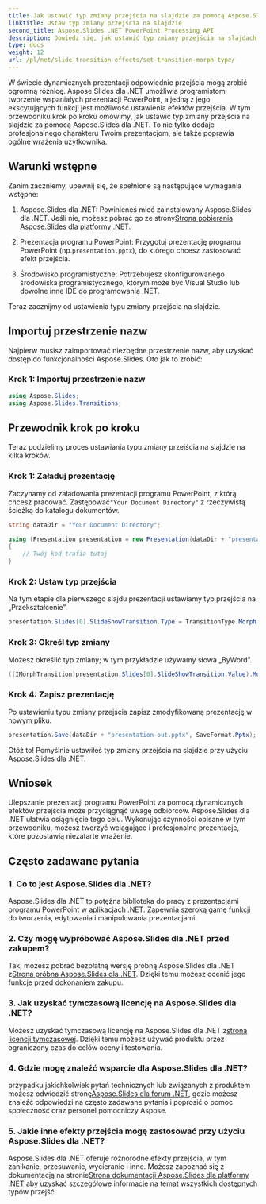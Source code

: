```yaml
---
title: Jak ustawić typ zmiany przejścia na slajdzie za pomocą Aspose.Slides
linktitle: Ustaw typ zmiany przejścia na slajdzie
second_title: Aspose.Slides .NET PowerPoint Processing API
description: Dowiedz się, jak ustawić typ zmiany przejścia na slajdach za pomocą Aspose.Slides dla .NET. Przewodnik krok po kroku z przykładami kodu. Ulepsz swoje prezentacje już teraz!
type: docs
weight: 12
url: /pl/net/slide-transition-effects/set-transition-morph-type/
---
```


W świecie dynamicznych prezentacji odpowiednie przejścia mogą zrobić ogromną różnicę. Aspose.Slides dla .NET umożliwia programistom tworzenie wspaniałych prezentacji PowerPoint, a jedną z jego ekscytujących funkcji jest możliwość ustawienia efektów przejścia. W tym przewodniku krok po kroku omówimy, jak ustawić typ zmiany przejścia na slajdzie za pomocą Aspose.Slides dla .NET. To nie tylko dodaje profesjonalnego charakteru Twoim prezentacjom, ale także poprawia ogólne wrażenia użytkownika.

## Warunki wstępne

Zanim zaczniemy, upewnij się, że spełnione są następujące wymagania wstępne:

1.  Aspose.Slides dla .NET: Powinieneś mieć zainstalowany Aspose.Slides dla .NET. Jeśli nie, możesz pobrać go ze strony[Strona pobierania Aspose.Slides dla platformy .NET](https://releases.aspose.com/slides/net/).

2.  Prezentacja programu PowerPoint: Przygotuj prezentację programu PowerPoint (np.`presentation.pptx`), do którego chcesz zastosować efekt przejścia.

3. Środowisko programistyczne: Potrzebujesz skonfigurowanego środowiska programistycznego, którym może być Visual Studio lub dowolne inne IDE do programowania .NET.

Teraz zacznijmy od ustawienia typu zmiany przejścia na slajdzie.

## Importuj przestrzenie nazw

Najpierw musisz zaimportować niezbędne przestrzenie nazw, aby uzyskać dostęp do funkcjonalności Aspose.Slides. Oto jak to zrobić:

### Krok 1: Importuj przestrzenie nazw

```csharp
using Aspose.Slides;
using Aspose.Slides.Transitions;
```

## Przewodnik krok po kroku

Teraz podzielimy proces ustawiania typu zmiany przejścia na slajdzie na kilka kroków.

### Krok 1: Załaduj prezentację

 Zaczynamy od załadowania prezentacji programu PowerPoint, z którą chcesz pracować. Zastępować`"Your Document Directory"` z rzeczywistą ścieżką do katalogu dokumentów.

```csharp
string dataDir = "Your Document Directory";

using (Presentation presentation = new Presentation(dataDir + "presentation.pptx"))
{
    // Twój kod trafia tutaj
}
```

### Krok 2: Ustaw typ przejścia

Na tym etapie dla pierwszego slajdu prezentacji ustawiamy typ przejścia na „Przekształcenie”.

```csharp
presentation.Slides[0].SlideShowTransition.Type = TransitionType.Morph;
```

### Krok 3: Określ typ zmiany

Możesz określić typ zmiany; w tym przykładzie używamy słowa „ByWord”.

```csharp
((IMorphTransition)presentation.Slides[0].SlideShowTransition.Value).MorphType = TransitionMorphType.ByWord;
```

### Krok 4: Zapisz prezentację

Po ustawieniu typu zmiany przejścia zapisz zmodyfikowaną prezentację w nowym pliku.

```csharp
presentation.Save(dataDir + "presentation-out.pptx", SaveFormat.Pptx);
```

Otóż to! Pomyślnie ustawiłeś typ zmiany przejścia na slajdzie przy użyciu Aspose.Slides dla .NET.

## Wniosek

Ulepszanie prezentacji programu PowerPoint za pomocą dynamicznych efektów przejścia może przyciągnąć uwagę odbiorców. Aspose.Slides dla .NET ułatwia osiągnięcie tego celu. Wykonując czynności opisane w tym przewodniku, możesz tworzyć wciągające i profesjonalne prezentacje, które pozostawią niezatarte wrażenie.

## Często zadawane pytania

### 1. Co to jest Aspose.Slides dla .NET?

Aspose.Slides dla .NET to potężna biblioteka do pracy z prezentacjami programu PowerPoint w aplikacjach .NET. Zapewnia szeroką gamę funkcji do tworzenia, edytowania i manipulowania prezentacjami.

### 2. Czy mogę wypróbować Aspose.Slides dla .NET przed zakupem?

 Tak, możesz pobrać bezpłatną wersję próbną Aspose.Slides dla .NET z[Strona próbna Aspose.Slides dla .NET](https://releases.aspose.com/). Dzięki temu możesz ocenić jego funkcje przed dokonaniem zakupu.

### 3. Jak uzyskać tymczasową licencję na Aspose.Slides dla .NET?

 Możesz uzyskać tymczasową licencję na Aspose.Slides dla .NET z[strona licencji tymczasowej](https://purchase.aspose.com/temporary-license/). Dzięki temu możesz używać produktu przez ograniczony czas do celów oceny i testowania.

### 4. Gdzie mogę znaleźć wsparcie dla Aspose.Slides dla .NET?

 przypadku jakichkolwiek pytań technicznych lub związanych z produktem możesz odwiedzić stronę[Aspose.Slides dla forum .NET](https://forum.aspose.com/), gdzie możesz znaleźć odpowiedzi na często zadawane pytania i poprosić o pomoc społeczność oraz personel pomocniczy Aspose.

### 5. Jakie inne efekty przejścia mogę zastosować przy użyciu Aspose.Slides dla .NET?

 Aspose.Slides dla .NET oferuje różnorodne efekty przejścia, w tym zanikanie, przesuwanie, wycieranie i inne. Możesz zapoznać się z dokumentacją na stronie[Strona dokumentacji Aspose.Slides dla platformy .NET](https://reference.aspose.com/slides/net/) aby uzyskać szczegółowe informacje na temat wszystkich dostępnych typów przejść.

